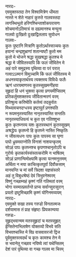 नारदः-  
एवमुक्तस्तदा तेन विश्वामित्रेण धीमता  
नास्ते न शेते नाहारं कुरुते गालवस्तदा  
त्वगस्थिभूतो हरिणश्चिन्ताशोकपरायणः  
शोचमानोऽतिमात्रं स दह्यमानश्च मन्युना  
गालवो दुःखितो दुःखाद्विललाप सुयोधन  
गालवः-  
कुतः पुष्टानि मित्राणि कुतोऽर्थास्सञ्चयः कुतः  
हयानां चन्द्रशुभ्राणां शतान्यष्टौ कुतो मम  
कुतो मे भोजने श्रद्धा सुखश्रद्धा कुतश्च मे  
श्रद्धा मे जीवितस्यापि किं फलं जीवितेन मे  
अहं पारे समुद्रस्य पृथिव्या वा परं परात्  
गत्वाऽऽत्मानं विमुञ्चामि किं फलं जीवितस्य मे  
अधनस्याकृतार्थस्य त्यक्तस्य विविधैः फलैः  
ऋणं धारयमाणस्य कुतस्सुखमनीहया  
सुहृदां हि धनं भुक्त्वा कृत्वा प्रणयमीप्सितम्  
प्रतिकर्तुमशक्तस्य जीवितान्मरणं वरम्  
प्रतिश्रुत्य करिष्येति कर्तव्यं तदकुर्वतः  
मिथ्यावचनदग्धस्य इष्टापूर्तं प्रणश्यति  
न रूपमनृतस्यास्ति नानृतस्यास्ति सन्ततिः  
नानृतस्याधिपत्यं च कुत एव गतिश्शुभा  
कुतः कृतघ्नस्य यशः कुतस्स्थानं कुतस्सुखम्  
अश्रद्धेयः कृतघ्नो हि कृतघ्ने नास्ति निष्कृतिः  
न जीवत्यधनः पापः कुतः पापस्य सा घृणा  
पापो ध्रुवमवाप्नोति विनाशं नाशयन्कृतम्  
सोऽहं पापः कृतघ्नश्च कृपणश्चानृतोऽपि च  
गुरोर्यः कृतकार्यस्संस्तत्करोमि न भाषितम्  
सोऽहं प्राणान्विमोक्ष्यामि कृत्वा यत्नमनुत्तमम्  
अर्थिता न मया काचित्कृतपूर्वा दिवौकसाम्  
मानयन्ति च मां सर्वे त्रिदशा यज्ञसंस्तरे  
अहं तु विबुधश्रेष्ठं देवं त्रिभुवनेश्वरम्  
विष्णुं गच्छाम्यहं कृष्णं गतिं गतिमतां वरम्  
भोगा यस्मात्प्रवर्तन्ते प्राप्य सर्वान्सुरासुरान्  
प्रयतो द्रष्टुमिच्छामि कृष्णं योगिनमव्ययम्  
नारदः-  
एवमुक्ते सखा तस्य गरुडो विनतात्मजः  
दर्शयामास तं प्राह संहृष्टः प्रियकाम्यया  
गरुडः-  
सुहृद्भवान्मम मतस्सुहृदां च मतस्सुहृत्  
ईप्सितेनाभिलाषेण योक्तव्यो विभवे सति  
विभवश्चास्ति मे विप्र वासवावरजो द्विज  
पूर्वमुक्तस्त्वदर्थं च कृतः कामश्च तेन मे  
स भवानेतु गच्छाव नयिष्ये त्वां यथेप्सितम्  
देशं पारं पृथिव्या वा गच्छ गालव मा चिरम्  

